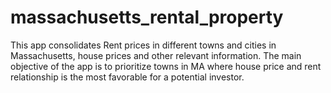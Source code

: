 # massachusetts_rental_property
This app consolidates Rent prices in different towns and cities in Massachusetts, house prices and other relevant information. The main objective of the app is to prioritize towns in MA where house price and rent relationship is the most favorable for a potential investor.
